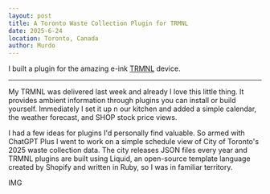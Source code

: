 ```yaml
---
layout: post
title: A Toronto Waste Collection Plugin for TRMNL
date: 2025-6-24
location: Toronto, Canada
author: Murdo
---
```


I built a plugin for the amazing e-ink [TRMNL](https://usetrmnl.com) device.

---

My TRMNL was delivered last week and already I love this little thing. It provides ambient information through plugins you can install or build yourself. Immediately I set it up n our kitchen and added a simple calendar, the weather forecast, and SHOP stock price views.

I had a few ideas for plugins I'd personally find valuable. So armed with ChatGPT Plus I went to work on a simple schedule view of City of Toronto's 2025 waste collection data. The city releases JSON files every year and TRMNL plugins are built using Liquid, an open-source template language created by Shopify and written in Ruby, so I was in familiar territory.

IMG
